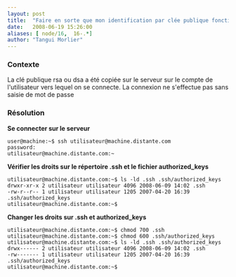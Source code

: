 ```yaml
---
layout: post
title:  "Faire en sorte que mon identification par clée publique fonctionne avec ssh"
date:   2008-06-19 15:26:00
aliases: [ node/16,  16-.*]
author: "Tangui Morlier"
---
```

### Contexte

La clé publique rsa ou dsa a été copiée sur le serveur sur le compte de
l'utilisateur vers lequel on se connecte. La connexion ne s'effectue pas
sans saisie de mot de passe

### Résolution

**Se connecter sur le serveur**

    user@machine:~$ ssh utilisateur@machine.distante.com
    password:
    utilisateur@machine.distante.com:~

**Vérifier les droits sur le répertoire .ssh et le fichier
authorized\_keys**

    utilisateur@machine.distante.com:~$ ls -ld .ssh .ssh/authorized_keys
    drwxr-xr-x 2 utilisateur utilisateur 4096 2008-06-09 14:02 .ssh
    -rw-r--r-- 1 utilisateur utilisateur 1205 2007-04-20 16:39 .ssh/authorized_keys
    utilisateur@machine.distante.com:~$

**Changer les droits sur .ssh et authorized\_keys**

    utilisateur@machine.distante.com:~$ chmod 700 .ssh
    utilisateur@machine.distante.com:~$ chmod 600 .ssh/authorized_keys
    utilisateur@machine.distante.com:~$ ls -ld .ssh .ssh/authorized_keys
    drwx------ 2 utilisateur utilisateur 4096 2008-06-09 14:02 .ssh
    -rw------- 1 utilisateur utilisateur 1205 2007-04-20 16:39 .ssh/authorized_keys
    utilisateur@machine.distante.com:~$

